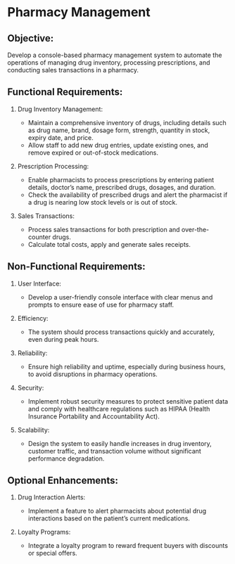 # Pharmacy Management

## Objective:
Develop a console-based pharmacy management system to automate the operations of managing drug inventory, processing prescriptions, and conducting sales transactions in a pharmacy.

## Functional Requirements:

1. Drug Inventory Management:
   - Maintain a comprehensive inventory of drugs, including details such as drug name, brand, dosage form, strength, quantity in stock, expiry date, and price.			
   - Allow staff to add new drug entries, update existing ones, and remove expired or out-of-stock medications.

2. Prescription Processing:
   - Enable pharmacists to process prescriptions by entering patient details, doctor’s name, prescribed drugs, dosages, and duration.
   - Check the availability of prescribed drugs and alert the pharmacist if a drug is nearing low stock levels or is out of stock.

3. Sales Transactions:
   - Process sales transactions for both prescription and over-the-counter drugs.
   - Calculate total costs, apply  and generate sales receipts.
  

## Non-Functional Requirements:

1. User Interface:
   - Develop a user-friendly console interface with clear menus and prompts to ensure ease of use for pharmacy staff.

2. Efficiency:
   - The system should process transactions quickly and accurately, even during peak hours.

3. Reliability:
   - Ensure high reliability and uptime, especially during business hours, to avoid disruptions in pharmacy operations.

4. Security:
   - Implement robust security measures to protect sensitive patient data and comply with healthcare regulations such as HIPAA (Health Insurance Portability and Accountability Act).

5. Scalability:
   - Design the system to easily handle increases in drug inventory, customer traffic, and transaction volume without significant performance degradation.

## Optional Enhancements:

1. Drug Interaction Alerts:
   - Implement a feature to alert pharmacists about potential drug interactions based on the patient’s current medications.

2. Loyalty Programs:
   - Integrate a loyalty program to reward frequent buyers with discounts or special offers.
